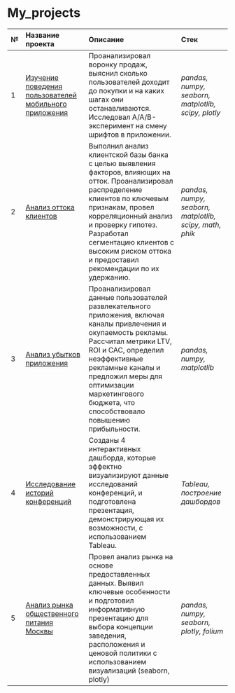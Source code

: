 # My_projects  
| № | Название проекта | Описание | Стек | 
|- | :---------------------- | :---------------------- | :---------------------- |
| 1 | [Изучение поведения пользователей мобильного приложения](https://github.com/DenZo-web/Practicum_projects/blob/main/Assembly%20project/Assembly%20project%202.ipynb) | Проанализировал воронку продаж, выяснил сколько пользователей доходит до покупки и на каких шагах они останавливаются. Исследовал A/A/B-эксперимент на смену шрифтов в приложении.| *pandas, numpy, seaborn, matplotlib, scipy, plotly* |
| 2 |[Анализ оттока клиентов](https://github.com/DenZo-web/My_projects/blob/main/Last_project/Last%20project.ipynb) | Выполнил анализ клиентской базы банка с целью выявления факторов, влияющих на отток. Проанализировал распределение клиентов по ключевым признакам, провел корреляционный анализ и проверку гипотез. Разработал сегментацию клиентов с высоким риском оттока и предоставил рекомендации по их удержанию. |  *pandas, numpy, seaborn, matplotlib, scipy, math, phik*|
| 3 |[Анализ убытков приложения](https://github.com/DenZo-web/My_projects/blob/main/Business%20analysis/Business%20analysis.ipynb) | Проанализировал данные пользователей развлекательного приложения, включая каналы привлечения и окупаемость рекламы. Рассчитал метрики LTV, ROI и CAC, определил неэффективные рекламные каналы и предложил меры для оптимизации маркетингового бюджета, что способствовало повышению прибыльности. | *pandas, numpy, matplotlib* |
| 4 |[Исследование историй конференций](https://github.com/DenZo-web/My_projects/tree/main/Project_tableau)| Созданы 4 интерактивных дашборда, которые эффектно визуализируют данные исследований конференций, и подготовлена презентация, демонстрирующая их возможности, с использованием Tableau. | *Tableau, построение дашбордов* |
| 5 |[Анализ рынка общественного питания Москвы](https://github.com/DenZo-web/My_projects/blob/main/Market%20research%20of%20public%20catering%20establishments%20in%20Moscow/README.md) | Провел анализ рынка на основе предоставленных данных. Выявил ключевые особенности и подготовил информативную презентацию для выбора концепции заведения, расположения и ценовой политики с использованием визуализаций (seaborn, plotly) | *pandas, numpy, seaborn, plotly, folium* |
